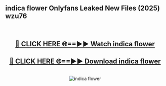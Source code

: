 <h2>indica flower Onlyfans Leaked New Files (2025) wzu76</h2>
<br>
<div align="center">
<h2><a href="https://mediafiles.top/indica_flower&ref=git" rel="nofollow">🔴 CLICK HERE 🌐==►► Watch indica flower</a></h2>
<h2><a href="https://mediafiles.top/indica_flower&ref=git" rel="nofollow">🔴 CLICK HERE 🌐==►► Download indica flower</a></h2>
<br>
<a href="https://mediafiles.top/indica_flower&ref=git" rel="nofollow" data-target="animated-image.originalLink"><img src="https://i.ibb.co.com/xMMVF88/686577567.gif" alt="indica flower" style="max-width: 100%; display: inline-block;" data-target="animated-image.originalImage"></a>
</div>
<br>
<br>